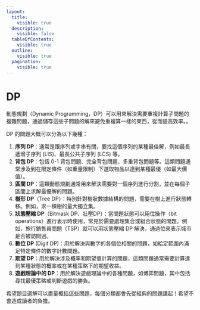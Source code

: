 ```yaml
---
layout:
  title:
    visible: true
  description:
    visible: false
  tableOfContents:
    visible: true
  outline:
    visible: true
  pagination:
    visible: true
---
```


# DP

動態規劃（Dynamic Programming，DP）可以用來解決需要重複計算子問題的複雜問題，通過儲存這些子問題的解來避免重複算一樣的東西，從而提高效率。。

DP 的問題大概可以分為以下幾種：

1. **序列 DP**：通常是跟序列或字串有關，要找這個序列的某種最佳解，例如最長遞增子序列 (LIS)、最長公共子序列 (LCS) 等。
2. **背包 DP**：包括 0-1 背包問題、完全背包問題、多重背包問題等。這類問題通常涉及到在限定條件（如重量限制）下選取物品以達到某種最優（如最大價值）。
3. **區間 DP**：這類動態規劃通常用來解決需要對一個序列進行分割，並在每個子區間上求解最優解的問題。
4. **樹形 DP**（Tree DP）：特別針對樹狀數據結構的問題，需要在樹上進行狀態轉移。例如，求一棵樹的最大獨立集。
5. **狀態壓縮 DP**（Bitmask DP、壯壓DP）：當問題狀態可以用位操作（bit operations）進行表示時使用，常見於需要處理集合或組合狀態的問題。例如，旅行銷售員問題（TSP）就可以用狀態壓縮 DP 解決，通過位來表示城市是否被訪問過。
6. **數位 DP** (Digit DP)：用於解決與數字的各個位相關的問題，如給定範圍內滿足特定條件的數字計數問題。
7. **期望 DP**：用於解決涉及概率和期望值計算的問題，這類問題通常需要計算達到某種狀態的概率或在某種策略下的期望收益。
8. **遊戲理論中的 DP**：用於解決遊戲理論中的各種問題，如博弈問題，其中包括尋找最優策略或判斷遊戲的勝負。

希望題目選解可以盡量概括這些問題，每個分類都會先從經典的問題講起！希望不會造成讀者的負擔。
